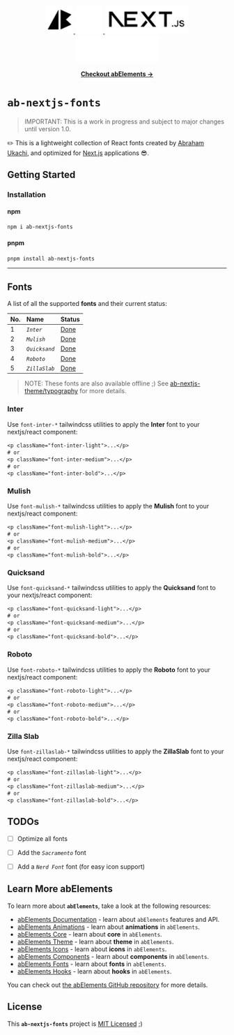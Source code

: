 <p align="center">
  <!-- Ab - Logo - Light Mode --> 
  <a href="https://abraham-ukachi.vercel.app/#gh-light-mode-only" target="_blank">
    <img src="./.github/ab-logo-light.svg" alt="Ab Logo on Light" width="64" height="64" />
  </a>

  <!-- Ab - Logo - Dark Mode --> 
  <a href="https://abraham-ukachi.vercel.app/#gh-dark-mode-only" target="_blank">
    <img src="./.github/ab-logo-dark.svg" alt="Ab Logo on Dark" width="64" height="64" />
  </a>

  <!-- Next.js - Logo Name - Light Mode -->
  <a href="https://nextjs.org/#gh-light-mode-only" target="_blank">
    <img src="./.github/nextjs-logoname-light.svg" alt="Next.js LogoName on Light" width="192" height="64" />
  </a>

  <!-- Next.js - Logo Name - Dark Mode -->
  <a href="https://nextjs.org/#gh-dark-mode-only" target="_blank">
    <img src="./.github/nextjs-logoname-dark.svg" alt="Next.js LogoName on Dark" width="192" height="64" />
  </a>

</p>


<p align="center">
    <a href="https://ab-elements.vercel.app/docs/fonts" target="_blank"><b>Checkout abElements &rarr;</b></a>
</p>


# `ab-nextjs-fonts`

> IMPORTANT: This is a work in progress and subject to major changes until version 1.0.


✏️ This is a lightweight collection of React fonts created by [Abraham Ukachi](https://github.com/abraham-ukachi), and optimized for [Next.js](https://nextjs.org/docs) applications 😎. 



## Getting Started

### Installation

#### npm

```bash
npm i ab-nextjs-fonts
```

#### pnpm

```bash
pnpm install ab-nextjs-fonts
```

---


## Fonts

A list of all the supported **fonts** and their current status:

| No. | Name | Status |
|:----|:-----|:-------|
| 1 | *`Inter`* | [Done](./inter) |
| 2 | *`Mulish`* | [Done](./mulish) |
| 3 | *`Quicksand`* | [Done](./quicksand) |
| 4 | *`Roboto`* | [Done](./roboto) |
| 5 | *`ZillaSlab`* | [Done](.zilla-slab) |


> NOTE: These fonts are also available offline ;) See [ab-nextjs-theme/typography](https://github.com/abraham-ukachi/ab-nextjs-theme/typography) for more details.


### Inter

Use `font-inter-*` tailwindcss utilities to apply the **Inter** font to your nextjs/react component:

```tsx
<p className="font-inter-light">...</p>
# or
<p className="font-inter-medium">...</p>
# or
<p className="font-inter-bold">...</p>
```



### Mulish

Use `font-mulish-*` tailwindcss utilities to apply the **Mulish** font to your nextjs/react component:

```tsx
<p className="font-mulish-light">...</p>
# or
<p className="font-mulish-medium">...</p>
# or
<p className="font-mulish-bold">...</p>
```



### Quicksand

Use `font-quicksand-*` tailwindcss utilities to apply the **Quicksand** font to your nextjs/react component:

```tsx
<p className="font-quicksand-light">...</p>
# or
<p className="font-quicksand-medium">...</p>
# or
<p className="font-quicksand-bold">...</p>
```


### Roboto

Use `font-roboto-*` tailwindcss utilities to apply the **Roboto** font to your nextjs/react component:

```tsx
<p className="font-roboto-light">...</p>
# or
<p className="font-roboto-medium">...</p>
# or
<p className="font-roboto-bold">...</p>
```

### Zilla Slab

Use `font-zillaslab-*` tailwindcss utilities to apply the **ZillaSlab** font to your nextjs/react component:

```tsx
<p className="font-zillaslab-light">...</p>
# or
<p className="font-zillaslab-medium">...</p>
# or
<p className="font-zillaslab-bold">...</p>
```

## TODOs

- [ ] Optimize all fonts
- [ ] Add the *`Sacramento`* font
- [ ] Add a *`Nerd Font`* font (for easy icon support)


## Learn More abElements

To learn more about **`abElements`**, take a look at the following resources:

- [abElements Documentation](https://ab-elements.vercel.app/docs) - learn about `abElements` features and API.
- [abElements Animations](https://ab-elements.vercel.app/docs#animations) - learn about **animations** in `abElements`.
- [abElements Core](https://ab-elements.vercel.app/docs#core) - learn about **core** in `abElements`.
- [abElements Theme](https://ab-elements.vercel.app/docs#theme) - learn about **theme** in `abElements`.
- [abElements Icons](https://ab-elements.vercel.app/docs#icons) - learn about **icons** in `abElements`.
- [abElements Components](https://ab-elements.vercel.app/docs#components) - learn about **components** in `abElements`. 
- [abElements Fonts](https://ab-elements.vercel.app/docs#fonts) - learn about **fonts** in `abElements`. 
- [abElements Hooks](https://ab-elements.vercel.app/docs#hooks) - learn about **hooks** in `abElements`. 

You can check out [the abElements GitHub repository](https://github.com/abraham-ukachi/ab-elements-app) for more details.


## License

This **`ab-nextjs-fonts`** project is [MIT Licensed](./LICENSE) ;)




